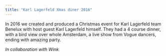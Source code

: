 ```yaml
---
title: "Karl Lagerfeld Xmas diner 2016"
---
```


In 2016 we created and produced a Christmas event for Karl Lagerfeld team Benelux with host guest Karl Lagerfeld himself. They had a 4 course dinner, with a bird view over whole Amsterdam, a live show from Vogue dancers, ending with amazing party.

_In collaboration with Wink_
